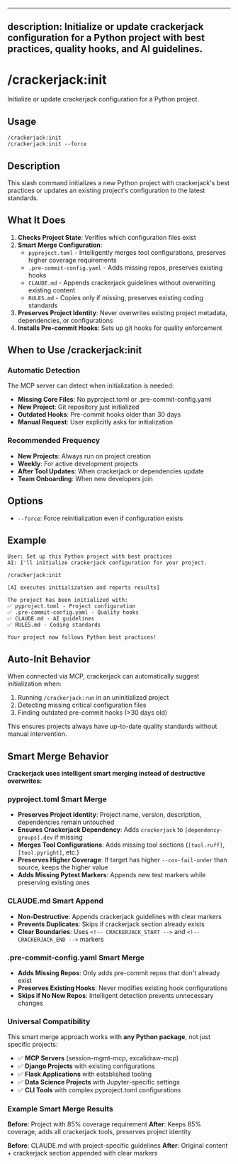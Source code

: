 ______________________________________________________________________

## description: Initialize or update crackerjack configuration for a Python project with best practices, quality hooks, and AI guidelines.

# /crackerjack:init

Initialize or update crackerjack configuration for a Python project.

## Usage

```
/crackerjack:init
/crackerjack:init --force
```

## Description

This slash command initializes a new Python project with crackerjack's best practices or updates an existing project's configuration to the latest standards.

## What It Does

1. **Checks Project State**: Verifies which configuration files exist
1. **Smart Merge Configuration**:
   - `pyproject.toml` - Intelligently merges tool configurations, preserves higher coverage requirements
   - `.pre-commit-config.yaml` - Adds missing repos, preserves existing hooks
   - `CLAUDE.md` - Appends crackerjack guidelines without overwriting existing content
   - `RULES.md` - Copies only if missing, preserves existing coding standards
1. **Preserves Project Identity**: Never overwrites existing project metadata, dependencies, or configurations
1. **Installs Pre-commit Hooks**: Sets up git hooks for quality enforcement

## When to Use /crackerjack:init

### Automatic Detection

The MCP server can detect when initialization is needed:

- **Missing Core Files**: No pyproject.toml or .pre-commit-config.yaml
- **New Project**: Git repository just initialized
- **Outdated Hooks**: Pre-commit hooks older than 30 days
- **Manual Request**: User explicitly asks for initialization

### Recommended Frequency

- **New Projects**: Always run on project creation
- **Weekly**: For active development projects
- **After Tool Updates**: When crackerjack or dependencies update
- **Team Onboarding**: When new developers join

## Options

- `--force`: Force reinitialization even if configuration exists

## Example

```
User: Set up this Python project with best practices
AI: I'll initialize crackerjack configuration for your project.

/crackerjack:init

[AI executes initialization and reports results]

The project has been initialized with:
✅ pyproject.toml - Project configuration
✅ .pre-commit-config.yaml - Quality hooks
✅ CLAUDE.md - AI guidelines
✅ RULES.md - Coding standards

Your project now follows Python best practices!
```

## Auto-Init Behavior

When connected via MCP, crackerjack can automatically suggest initialization when:

1. Running `/crackerjack:run` in an uninitialized project
1. Detecting missing critical configuration files
1. Finding outdated pre-commit hooks (>30 days old)

This ensures projects always have up-to-date quality standards without manual intervention.

## Smart Merge Behavior

**Crackerjack uses intelligent smart merging instead of destructive overwrites:**

### pyproject.toml Smart Merge

- **Preserves Project Identity**: Project name, version, description, dependencies remain untouched
- **Ensures Crackerjack Dependency**: Adds `crackerjack` to `[dependency-groups].dev` if missing
- **Merges Tool Configurations**: Adds missing tool sections (`[tool.ruff]`, `[tool.pyright]`, etc.)
- **Preserves Higher Coverage**: If target has higher `--cov-fail-under` than source, keeps the higher value
- **Adds Missing Pytest Markers**: Appends new test markers while preserving existing ones

### CLAUDE.md Smart Append

- **Non-Destructive**: Appends crackerjack guidelines with clear markers
- **Prevents Duplicates**: Skips if crackerjack section already exists
- **Clear Boundaries**: Uses `<!-- CRACKERJACK_START -->` and `<!-- CRACKERJACK_END -->` markers

### .pre-commit-config.yaml Smart Merge

- **Adds Missing Repos**: Only adds pre-commit repos that don't already exist
- **Preserves Existing Hooks**: Never modifies existing hook configurations
- **Skips if No New Repos**: Intelligent detection prevents unnecessary changes

### Universal Compatibility

This smart merge approach works with **any Python package**, not just specific projects:

- ✅ **MCP Servers** (session-mgmt-mcp, excalidraw-mcp)
- ✅ **Django Projects** with existing configurations
- ✅ **Flask Applications** with established tooling
- ✅ **Data Science Projects** with Jupyter-specific settings
- ✅ **CLI Tools** with complex pyproject.toml configurations

### Example Smart Merge Results

**Before**: Project with 85% coverage requirement
**After**: Keeps 85% coverage, adds all crackerjack tools, preserves project identity

**Before**: CLAUDE.md with project-specific guidelines
**After**: Original content + crackerjack section appended with clear markers
